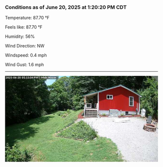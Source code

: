 ### Conditions as of June 20, 2025 at 1:20:20 PM CDT 

Temperature: 87.70 &deg;F

Feels like: 87.70 &deg;F

Humidity: 56%

Wind Direction: NW

Windspeed: 0.4 mph

Wind Gust: 1.6 mph

---

<img src="./images/latest.jpeg"/>

